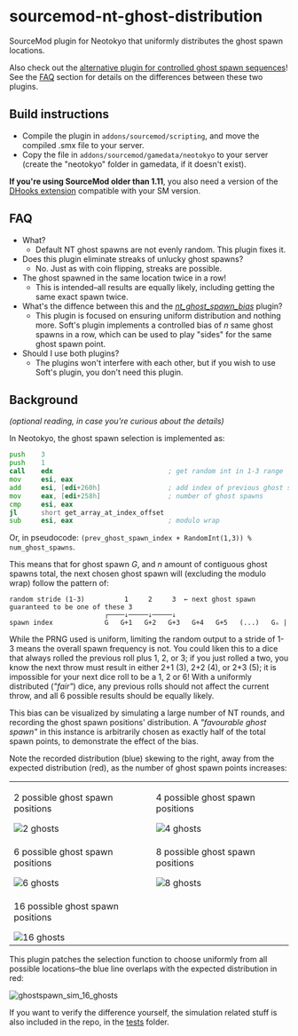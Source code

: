 # sourcemod-nt-ghost-distribution
SourceMod plugin for Neotokyo that uniformly distributes the ghost spawn locations.

Also check out the [alternative plugin for controlled ghost spawn sequences](https://github.com/softashell/nt-sourcemod-plugins/blob/master/scripting/nt_ghost_spawn_bias.sp)!
See the [FAQ](#faq) section for details on the differences between these two plugins.

## Build instructions
* Compile the plugin in `addons/sourcemod/scripting`, and move the compiled .smx file to your server.
* Copy the file in `addons/sourcemod/gamedata/neotokyo` to your server (create the "neotokyo" folder in gamedata, if it doesn't exist).

**If you're using SourceMod older than 1.11**, you also need a version of the [DHooks extension](https://forums.alliedmods.net/showpost.php?p=2588686) compatible with your SM version.

## FAQ
* What?
  * Default NT ghost spawns are not evenly random. This plugin fixes it.
* Does this plugin eliminate streaks of unlucky ghost spawns?
  * No. Just as with coin flipping, streaks are possible.
* The ghost spawned in the same location twice in a row!
  * This is intended–all results are equally likely, including getting the same exact spawn twice.
* What's the diffence between this and the [*nt_ghost_spawn_bias*](https://github.com/softashell/nt-sourcemod-plugins/blob/master/scripting/nt_ghost_spawn_bias.sp) plugin?
  * This plugin is focused on ensuring uniform distribution and nothing more.
    Soft's plugin implements a controlled bias of *n* same ghost spawns in a row, which can be used to
    play "sides" for the same ghost spawn point.
* Should I use both plugins?
  * The plugins won't interfere with each other, but if you wish to use Soft's plugin,
    you don't need this plugin.

## Background
*(optional reading, in case you're curious about the details)*

In Neotokyo, the ghost spawn selection is implemented as:

```asm
push    3
push    1
call    edx                             ; get random int in 1-3 range
mov     esi, eax
add     esi, [edi+260h]                 ; add index of previous ghost spawn to the random index
mov     eax, [edi+258h]                 ; number of ghost spawns
cmp     esi, eax
jl      short get_array_at_index_offset
sub     esi, eax                        ; modulo wrap
```

Or, in pseudocode:
`(prev_ghost_spawn_index + RandomInt(1,3)) % num_ghost_spawns`.

This means that for ghost spawn *G*, and *n* amount of contiguous ghost spawns total, the next chosen ghost spawn will (excluding the modulo wrap) follow the pattern of:
```
random stride (1-3)          1     2     3  ← next ghost spawn guaranteed to be one of these 3
                        ┌────↓─────↓─────↓
spawn index             G   G+1   G+2   G+3   G+4   G+5   (...)   Gₙ |
```

While the PRNG used is uniform, limiting the random output to a stride of 1-3 means the overall spawn frequency is not.
You could liken this to a dice that always rolled the previous roll plus 1, 2, or 3; if you just rolled a two, you know the next throw must result in either 2+1 (3), 2+2 (4), or 2+3 (5);
it is impossible for your next dice roll to be a 1, 2 or 6!
With a uniformly distributed (*"fair"*) dice, any previous rolls should not affect the current throw, and all 6 possible results should be equally likely.

This bias can be visualized by simulating a large number of NT rounds, and recording the ghost spawn positions' distribution.
A *"favourable ghost spawn"* in this instance is arbitrarily chosen as exactly half of the total spawn points, to demonstrate the effect of the bias.

Note the recorded distribution (blue) skewing to the right, away from the expected distribution (red), as the number of ghost spawn points increases:

<table>
<tr>
  <td>
    <p>2 possible ghost spawn positions</p>
    <img alt="2 ghosts" src="https://github.com/Rainyan/sourcemod-nt-ghost-distribution/assets/6595066/f5acb305-2c3c-4668-8255-69d3e76141af" />
  </td>
  <td>
    <p>4 possible ghost spawn positions</p>
    <img alt="4 ghosts" src="https://github.com/Rainyan/sourcemod-nt-ghost-distribution/assets/6595066/d64fc500-213d-42e4-a94e-475854f25edc" />
  </td>
</tr>
<tr>
  <td>
    <p>6 possible ghost spawn positions</p>
    <img alt="6 ghosts" src="https://github.com/Rainyan/sourcemod-nt-ghost-distribution/assets/6595066/60bf262e-8015-45fd-a1d0-c29f0bac26b0" />
  </td>
  <td>
    <p>8 possible ghost spawn positions</p>
    <img alt="8 ghosts" src="https://github.com/Rainyan/sourcemod-nt-ghost-distribution/assets/6595066/48f53b86-2b0e-4701-9204-a8eb9f716b4f" />
  </td>
</tr>
<tr>
  <td>
    <p>16 possible ghost spawn positions</p>
    <img alt="16 ghosts" src="https://github.com/Rainyan/sourcemod-nt-ghost-distribution/assets/6595066/1bf1bdf3-9edb-4dcc-a564-bcad19c873af" />
  </td>
</tr>
</table>

This plugin patches the selection function to choose uniformly from all possible locations–the blue line overlaps with the expected distribution in red:

![ghostspawn_sim_16_ghosts](https://github.com/Rainyan/sourcemod-nt-ghost-distribution/assets/6595066/8fb3083d-033f-41d2-b63a-4c075a795629)

If you want to verify the difference yourself, the simulation related stuff is also included in the repo, in the [tests](tests) folder.

